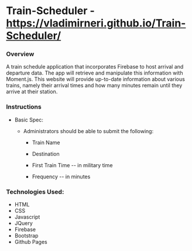 # Train-Scheduler - https://vladimirneri.github.io/Train-Scheduler/

### Overview

A train schedule application that incorporates Firebase to host arrival and departure data. The app will retrieve and manipulate this information with Moment.js. This website will provide up-to-date information about various trains, namely their arrival times and how many minutes remain until they arrive at their station.

### Instructions

* Basic Spec:
  
  * Administrators should be able to submit the following:
    
    * Train Name
    
    * Destination 
    
    * First Train Time -- in military time
    
    * Frequency -- in minutes
  

### Technologies Used:

- HTML
- CSS
- Javascript
- JQuery
- Firebase
- Bootstrap
- Github Pages 


